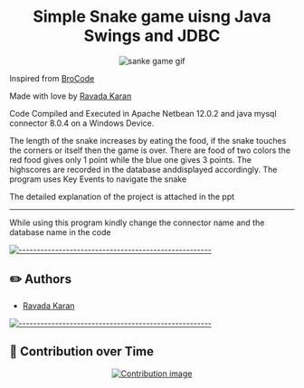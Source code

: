 <h1 align="center">Simple Snake game uisng Java Swings and JDBC</h1>
<p  align="center"><img src="https://i0.wp.com/art.pixilart.com/fb74458ef703afa.gif?resize=300%2C300&ssl=1" alt="sanke game gif"/></p>
<p>Inspired from <a href="https://www.youtube.com/c/BroCodez" target="_blank">BroCode</a><p>
<p> Made with love by <a href="https://www.linkedin.com/in/ravada-karan-6626311b7" target="_blank">Ravada Karan</a></p>
<p>Code Compiled and Executed in Apache Netbean 12.0.2 and java mysql connector 8.0.4 on a Windows Device.</p>
<p> The length of the snake increases by eating the food, if the snake touches the corners or itself then the game is over. There are food of two colors the red food gives only 1 point while the blue one gives 3 points. The highscores are recorded in the database anddisplayed accordingly. The program uses Key Events to navigate the snake</p>
<p> The detailed explanation of the project is attached in the ppt </p>
<hr>
<p>While using this program kindly change the connector name and the database name in the code</p>

[![-----------------------------------------------------](https://raw.githubusercontent.com/andreasbm/readme/master/assets/lines/colored.png)](#-authors-a-name--authorsa)

## :pencil2: Authors 

- [Ravada Karan](https://www.linkedin.com/in/ravada-karan-6626311b7)

[![-----------------------------------------------------](https://raw.githubusercontent.com/andreasbm/readme/master/assets/lines/colored.png)](#-built-using-a-name--built_usinga)
## :brain: Contribution over Time 
<div align="center">
 <a href="https://www.apiseven.com/en/contributor-graph?chart=contributorOverTime&repo=kulkarniishan/Snake-game-using-java">
  <img src="https://contributor-graph-api.apiseven.com/contributors-svg?chart=contributorOverTime&repo=kulkarniishan/Snake-game-using-java" alt="Contribution image"/>
 </a>
</div>
